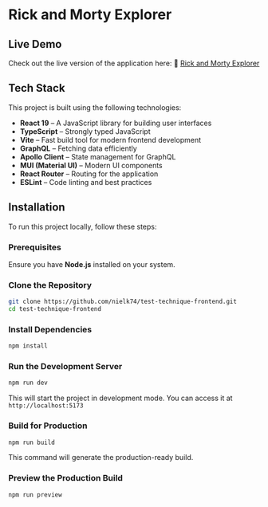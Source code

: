 # Rick and Morty Explorer

## Live Demo
Check out the live version of the application here:
🔗 [Rick and Morty Explorer](https://nielk74.github.io/test-technique-frontend/)

## Tech Stack
This project is built using the following technologies:
- **React 19** – A JavaScript library for building user interfaces
- **TypeScript** – Strongly typed JavaScript
- **Vite** – Fast build tool for modern frontend development
- **GraphQL** – Fetching data efficiently
- **Apollo Client** – State management for GraphQL
- **MUI (Material UI)** – Modern UI components
- **React Router** – Routing for the application
- **ESLint** – Code linting and best practices

## Installation
To run this project locally, follow these steps:

### Prerequisites
Ensure you have **Node.js** installed on your system.

### Clone the Repository
```sh
git clone https://github.com/nielk74/test-technique-frontend.git
cd test-technique-frontend
```

### Install Dependencies
```sh
npm install
```

### Run the Development Server
```sh
npm run dev
```
This will start the project in development mode. You can access it at `http://localhost:5173`

### Build for Production
```sh
npm run build
```
This command will generate the production-ready build.

### Preview the Production Build
```sh
npm run preview
```